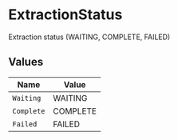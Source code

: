 # ExtractionStatus

Extraction status (WAITING, COMPLETE, FAILED)


## Values

| Name       | Value      |
| ---------- | ---------- |
| `Waiting`  | WAITING    |
| `Complete` | COMPLETE   |
| `Failed`   | FAILED     |